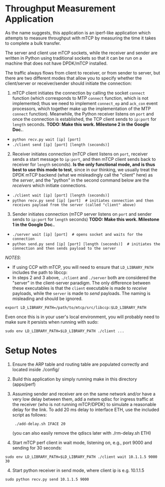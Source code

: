 Throughput Measurement Application
==================================

As the name suggests, this application is an iperf-like application which
attempts to measure throughput with mTCP by measuring the time it takes to
complete a bulk transfer.

The server and client use mTCP sockets, while the receiver and sender are written
in Python using traditional sockets so that it can be run on a machine that 
does not have DPDK/mTCP installed.

The traffic always flows from client to receiver, or from sender to server, 
but there are two different modes that allow you to specify whether the client/server
or receiver/sender should initiate the connection:

1. mTCP client initiates the connection by calling the socket `connect` function (which corresponds to MTP `connect` function, which is not implemented; thus we need to implement `connect_ep` and `ack_con` event processors, which together make up the implementation of the MTP `connect` function). Meanwhile, the Python receiver listens on `port` and once the connection is established, the TCP client sends to `ip:port` for `length` seconds. __TODO: Make this work. Milestone 2 in the Google Doc.__.

- `python recv.py wait [ip] [port]`
- `./client send [ip] [port] [length (seconds)]`

2. Receiver initiates connection (mTCP client listens on `port`, receiver sends a
start message to `ip:port`, and then mTCP client sends back to receiver for `length`
seconds). __Is the only functional mode, and is thus best to use this mode to test__, since in our thinking, we usually
treat the DPDK mTCP backend (what we misleadingly call the "client" here) as the _server_,
and the "python" in the second command below are the _receivers_ which initiate connections.

- `./client wait [ip] [port] [length (seconds)]`
- `python recv.py send [ip] [port]  # initiates connection and then receives payload from the server (called "client" above)`

3. Sender initiates connection (mTCP server listens on `port` and sender sends to
`ip:port` for `length` seconds)  __TODO: Make this work. Milestone 1 in the Google Doc.__.

- `./server wait [ip] [port]  # opens socket and waits for the connection`
- `python send.py send [ip] [port] [length (seconds)]  # initiates the connection and then sends payload to the server`

_NOTES_:

- If using CCP with mTCP, you will need to ensure that `LD_LIBRARY_PATH`
includes the path to libccp:
- In steps 2 and 3 above, `./client` and `./server` both are considered the "server" in the
client-server paradigm. The only difference between these executables is that the `client` executable
is made to _receive_ payloads, while the `server` is made to _send_ payloads. The naming is misleading
and should be ignored.

`export LD_LIBRARY_PATH=/path/to/mtcp/src/libccp:$LD_LIBRARY_PATH`

Even once this is in your user's local environment, you will probably need to
make sure it persists when running with sudo:

`sudo env LD_LIBRARY_PATH=$LD_LIBRARY_PATH ./client ...`

Setup Notes
===========

1. Ensure the ARP table and routing table are populated correctly and located inside ./config/

2. Build this application by simply running make in this directory (apps/perf)

3. Assuming sender and receiver are on the same network and/or have a very low
   delay between them, add a netem qdisc for ingress traffic at the receiver
   (who is not running mTCP/DPDK) to simulate a reasonable delay for the link.
   To add 20 ms delay to interface ETH, use the included script as follows:

        ./add-delay.sh IFACE 20

    (you can also easily remove the qdiscs later with ./rm-delay.sh ETH)

4. Start mTCP perf client in wait mode, listening on, e.g., port 9000 and
sending for 30 seconds:

`sudo env LD_LIBRARY_PATH=$LD_LIBRARY_PATH ./client wait 10.1.1.5 9000 30`

4. Start python receiver in send mode, where client ip is e.g. 10.1.1.5

`sudo python recv.py send 10.1.1.5 9000`
